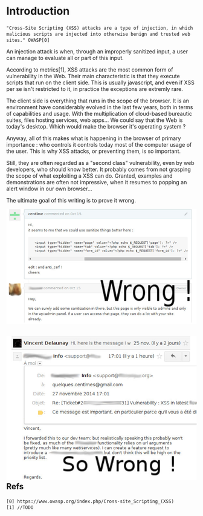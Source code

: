 Introduction
============

    "Cross-Site Scripting (XSS) attacks are a type of injection, in which malicious scripts are injected into otherwise benign and trusted web sites." OWASP[0]

An injection attack is when, through an improperly sanitized input, a user can manage to evaluate all or part of this input.

According to metrics[1], XSS attacks are the most common form of vulnerability in the Web. Their main characteristic  is that they execute scripts that run on the client side. This is usually javascript, and even if XSS per se isn't restricted to it, in practice the exceptions are extremly rare.

The client side is everything that runs in the scope of the browser. It is an environment have considerably evolved in the last few years, both in terms of capabilities and usage. With the multiplication of cloud-based bureautic suites, files hosting services, web apps... We could say that the Web is today's desktop. Which would make the browser it's operating system ?

Anyway, all of this makes what is happening in the browser of primary importance : who controls it controls today most of the computer usage of the user. This is why XSS attacks, or preventing them, is so important.

Still, they are often regarded as a "second class" vulnerability, even by web developers, who should know better. It probably comes from not grasping the scope of what exploiting a XSS can do. Granted, examples and demonstrations are often not impressive, when it resumes to popping an alert window in our own browser...

The ultimate goal of this writing is to prove it wrong.

![How you should not react when someone discloses a XSS in your project, if you understand it](https://raw.githubusercontent.com/centime/xss-paper/master/screenshots/wrong.jpg)

![How you should DEFINITIVELY not react when someone discloses a XSS in your project !](https://raw.githubusercontent.com/centime/xss-paper/master/screenshots/so-wrong.jpg)
Refs
----

    [0] https://www.owasp.org/index.php/Cross-site_Scripting_(XSS)
    [1] //TODO